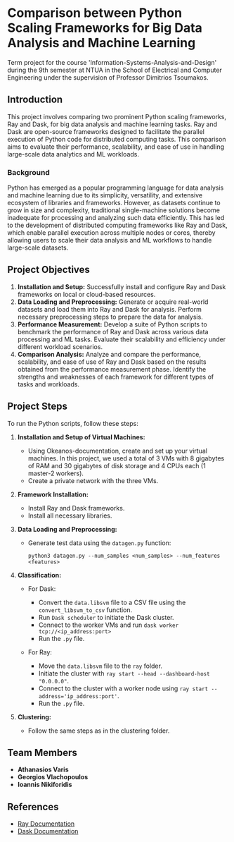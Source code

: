 # Comparison between Python Scaling Frameworks for Big Data Analysis and Machine Learning

Term project for the course 'Information-Systems-Analysis-and-Design' during the 9th semester at NTUA in the School of Electrical and Computer Engineering under the supervision of Professor Dimitrios Tsoumakos.

## Introduction

This project involves comparing two prominent Python scaling frameworks, Ray and Dask, for big data analysis and machine learning tasks. Ray and Dask are open-source frameworks designed to facilitate the parallel execution of Python code for distributed computing tasks. This comparison aims to evaluate their performance, scalability, and ease of use in handling large-scale data analytics and ML workloads.

### Background
Python has emerged as a popular programming language for data analysis and machine learning due to its simplicity, versatility, and extensive ecosystem of libraries and frameworks. However, as datasets continue to grow in size and complexity, traditional single-machine solutions become inadequate for processing and analyzing such data efficiently. This has led to the development of distributed computing frameworks like Ray and Dask, which enable parallel execution across multiple nodes or cores, thereby allowing users to scale their data analysis and ML workflows to handle large-scale datasets.

## Project Objectives

1. **Installation and Setup:** Successfully install and configure Ray and Dask frameworks on local or cloud-based resources.
2. **Data Loading and Preprocessing:** Generate or acquire real-world datasets and load them into Ray and Dask for analysis. Perform necessary preprocessing steps to prepare the data for analysis.
3. **Performance Measurement:** Develop a suite of Python scripts to benchmark the performance of Ray and Dask across various data processing and ML tasks. Evaluate their scalability and efficiency under different workload scenarios.
4. **Comparison Analysis:** Analyze and compare the performance, scalability, and ease of use of Ray and Dask based on the results obtained from the performance measurement phase. Identify the strengths and weaknesses of each framework for different types of tasks and workloads.

## Project Steps

To run the Python scripts, follow these steps:

1. **Installation and Setup of Virtual Machines:**
   - Using Okeanos-documentation, create and set up your virtual machines. In this project, we used a total of 3 VMs with 8 gigabytes of RAM and 30 gigabytes of disk storage and 4 CPUs each (1 master-2 workers).
   - Create a private network with the three VMs.

2. **Framework Installation:**
   - Install Ray and Dask frameworks.
   - Install all necessary libraries.

3. **Data Loading and Preprocessing:**
   - Generate test data using the `datagen.py` function:
     ```
     python3 datagen.py --num_samples <num_samples> --num_features <features>
     ```

4. **Classification:**
   - For Dask:
     - Convert the `data.libsvm` file to a CSV file using the `convert_libsvm_to_csv` function.
     - Run `Dask scheduler` to initiate the Dask cluster.
     - Connect to the worker VMs and run `dask worker tcp://<ip_address:port>`
     - Run the `.py` file.

   - For Ray:
     - Move the `data.libsvm` file to the `ray` folder.
     - Initiate the cluster with `ray start --head --dashboard-host "0.0.0.0"`.
     - Connect to the cluster with a worker node using `ray start --address='ip_address:port'`.
     - Run the `.py` file.

5. **Clustering:**
   - Follow the same steps as in the clustering folder.

## Team Members

- **Athanasios Varis**
- **Georgios Vlachopoulos**
- **Ioannis Nikiforidis**

## References

- [Ray Documentation](https://docs.ray.io/)
- [Dask Documentation](https://docs.dask.org/)
